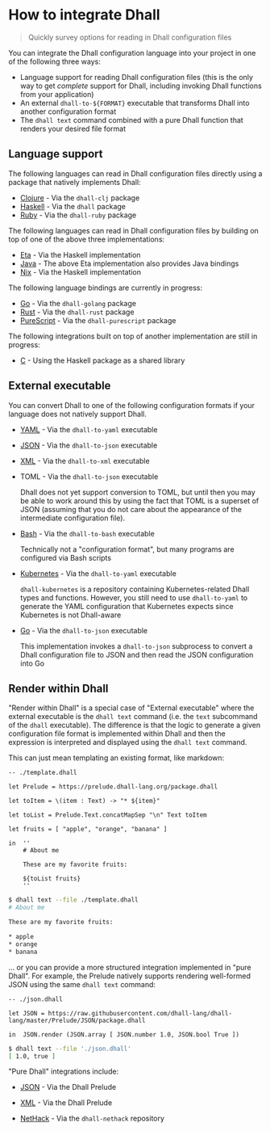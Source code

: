 # How to integrate Dhall

> Quickly survey options for reading in Dhall configuration files

You can integrate the Dhall configuration language into your project in one of the following three ways:

* Language support for reading Dhall configuration files (this is the only way to get _complete_ support for Dhall, including invoking Dhall functions from your application)
* An external `dhall-to-${FORMAT}` executable that transforms Dhall into another configuration format
* The `dhall text` command combined with a pure Dhall function that renders your desired file format

## Language support

The following languages can read in Dhall configuration files directly using a package that natively implements Dhall:

* [Clojure](https://github.com/f-f/dhall-clj) - Via the `dhall-clj` package
* [Haskell](https://github.com/dhall-lang/dhall-haskell/blob/master/dhall/README.md) - Via the `dhall` package
* [Ruby](https://git.sr.ht/~singpolyma/dhall-ruby) - Via the `dhall-ruby` package

The following languages can read in Dhall configuration files by building on top of one of the above three implementations:

* [Eta](https://github.com/eta-lang/dhall-eta) - Via the Haskell implementation
* [Java](https://github.com/eta-lang/dhall-eta) - The above Eta implementation also provides Java bindings
* [Nix](https://github.com/dhall-lang/dhall-haskell/tree/master/dhall-nix) - Via the Haskell implementation

The following language bindings are currently in progress:

* [Go](https://github.com/philandstuff/dhall-golang) - Via the `dhall-golang` package
* [Rust](https://github.com/Nadrieril/dhall-rust/blob/master/README.md) - Via the `dhall-rust` package
* [PureScript](https://github.com/MonoidMusician/dhall-purescript/blob/master/README.md) - Via the `dhall-purescript` package

The following integrations built on top of another implementation are still in progress:

* [C](https://github.com/as-capabl/clay-dhall/blob/master/README.md) - Using the Haskell package as a shared library

## External executable

You can convert Dhall to one of the following configuration formats if your language does not natively support Dhall.

* [YAML](https://github.com/dhall-lang/dhall-haskell/blob/master/dhall-json/README.md) - Via the `dhall-to-yaml` executable

* [JSON](https://github.com/dhall-lang/dhall-haskell/blob/master/dhall-json/README.md) - Via the `dhall-to-json` executable

* [XML](https://git.sr.ht/~singpolyma/dhall-xml-ruby) - Via the `dhall-to-xml` executable

* TOML - Via the `dhall-to-json` executable

  Dhall does not yet support conversion to TOML, but until then you may be able to work around this
  by using the fact that TOML is a superset of JSON (assuming that you do not care about the appearance
  of the intermediate configuration file).

* [Bash](https://github.com/dhall-lang/dhall-haskell/blob/master/dhall-bash/README.md) - Via the `dhall-to-bash` executable

  Technically not a "configuration format", but many programs are configured via Bash scripts

* [Kubernetes](https://github.com/dhall-lang/dhall-kubernetes/blob/master/README.md) - Via the `dhall-to-yaml` executable

  `dhall-kubernetes` is a repository containing Kubernetes-related Dhall types and functions.  However, you still need to use `dhall-to-yaml` to generate the YAML configuration that Kubernetes expects since Kubernetes is not Dhall-aware

* [Go](https://github.com/andrewchambers/go-dhallconfig/blob/master/README.md) - Via the `dhall-to-json` executable

  This implementation invokes a `dhall-to-json` subprocess to convert a Dhall configuration file to JSON and then
  read the JSON configuration into Go

## Render within Dhall

"Render within Dhall" is a special case of "External executable" where the external executable is the `dhall text` command (i.e. the `text` subcommand of the `dhall` executable).  The difference is that the logic to generate a given configuration file format is implemented within Dhall and then the expression is interpreted and displayed using the `dhall text` command.

This can just mean templating an existing format, like markdown:

```dhall
-- ./template.dhall

let Prelude = https://prelude.dhall-lang.org/package.dhall

let toItem = \(item : Text) -> "* ${item}"

let toList = Prelude.Text.concatMapSep "\n" Text toItem

let fruits = [ "apple", "orange", "banana" ]

in  ''
    # About me

    These are my favorite fruits:

    ${toList fruits}
    ''
```

```bash
$ dhall text --file ./template.dhall
# About me

These are my favorite fruits:

* apple
* orange
* banana
```

... or you can provide a more structured integration implemented in "pure Dhall".  For example, the Prelude natively supports rendering well-formed JSON using the same `dhall text` command:

```dhall
-- ./json.dhall

let JSON = https://raw.githubusercontent.com/dhall-lang/dhall-lang/master/Prelude/JSON/package.dhall

in  JSON.render (JSON.array [ JSON.number 1.0, JSON.bool True ])
```

```bash
$ dhall text --file './json.dhall'
[ 1.0, true ]
```

"Pure Dhall" integrations include:

* [JSON](https://github.com/dhall-lang/dhall-lang/blob/master/Prelude/JSON/render) - Via the Dhall Prelude

* [XML](https://github.com/dhall-lang/dhall-lang/blob/master/Prelude/XML/render) - Via the Dhall Prelude

* [NetHack](https://github.com/dhall-lang/dhall-nethack) - Via the `dhall-nethack` repository
